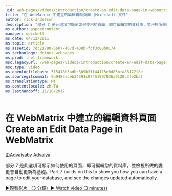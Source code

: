 ```yaml
---
uid: web-pages/videos/introduction/create-an-edit-data-page-in-webmatrix
title: "在 WebMatrix 中建立的編輯資料頁面 |Microsoft 文件"
author: rick-anderson
description: "部分 7 是此選項可顯示如何使用的頁面，即可編輯您的資料庫，並檢視所做的變更會自動更新為基礎。"
ms.author: aspnetcontent
manager: wpickett
ms.date: 04/12/2011
ms.topic: article
ms.assetid: 7dc21790-5607-467d-a08b-fcf3c80b0174
ms.technology: dotnet-webpages
ms.prod: .net-framework
msc.legacyurl: /web-pages/videos/introduction/create-an-edit-data-page-in-webmatrix
msc.type: video
ms.openlocfilehash: 515418b3adbc309b3ff44115e8d83bfa88172f8e
ms.sourcegitcommit: 9a9483aceb34591c97451997036a9120c3fe2baf
ms.translationtype: MT
ms.contentlocale: zh-TW
ms.lasthandoff: 11/10/2017
---
```

<a name="create-an-edit-data-page-in-webmatrix"></a><span data-ttu-id="98ea7-103">在 WebMatrix 中建立的編輯資料頁面</span><span class="sxs-lookup"><span data-stu-id="98ea7-103">Create an Edit Data Page in WebMatrix</span></span>
====================
<span data-ttu-id="98ea7-104">由[Advaiya](https://twitter.com/Advaiyasolns)</span><span class="sxs-lookup"><span data-stu-id="98ea7-104">by [Advaiya](https://twitter.com/Advaiyasolns)</span></span>

<span data-ttu-id="98ea7-105">部分 7 是此選項可顯示如何使用的頁面，即可編輯您的資料庫，並檢視所做的變更會自動更新為基礎。</span><span class="sxs-lookup"><span data-stu-id="98ea7-105">Part 7 builds on this to show you how you can have a page to edit your database, and see the changes updated automatically.</span></span>

[<span data-ttu-id="98ea7-106">&#9654;觀看影片 （3 分鐘）</span><span class="sxs-lookup"><span data-stu-id="98ea7-106">&#9654; Watch video (3 minutes)</span></span>](https://channel9.msdn.com/Blogs/ASP-NET-Site-Videos/create-an-edit-data-page-in-webmatrix)
